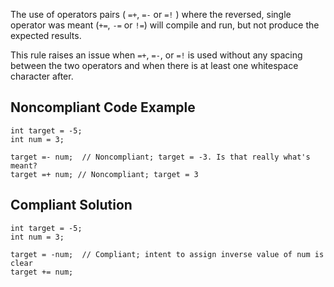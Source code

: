 The use of operators pairs ( `=+`, `=-` or `=!` ) where the reversed, single operator was meant (`+=`, `-=` or `!=`) will compile and run, but not produce the expected results.
 
This rule raises an issue when `=+`, `=-`, or `=!` is used without any spacing between the two operators and when there is at least one whitespace character after.
 
## Noncompliant Code Example

    int target = -5;
    int num = 3;
    
    target =- num;  // Noncompliant; target = -3. Is that really what's meant?
    target =+ num; // Noncompliant; target = 3

## Compliant Solution

    int target = -5;
    int num = 3;
    
    target = -num;  // Compliant; intent to assign inverse value of num is clear
    target += num;